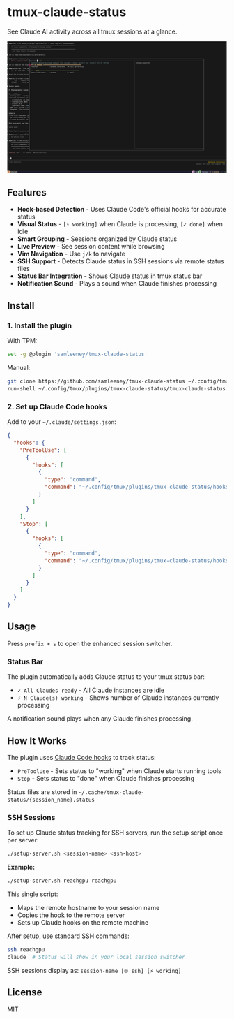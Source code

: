 # tmux-claude-status

See Claude AI activity across all tmux sessions at a glance.

![tmux-claude-status screenshot](claude-working-done.png)

## Features

- **Hook-based Detection** - Uses Claude Code's official hooks for accurate status
- **Visual Status** - `[⚡ working]` when Claude is processing, `[✓ done]` when idle
- **Smart Grouping** - Sessions organized by Claude status
- **Live Preview** - See session content while browsing
- **Vim Navigation** - Use `j/k` to navigate
- **SSH Support** - Detects Claude status in SSH sessions via remote status files
- **Status Bar Integration** - Shows Claude status in tmux status bar
- **Notification Sound** - Plays a sound when Claude finishes processing

## Install

### 1. Install the plugin

With TPM:
```bash
set -g @plugin 'samleeney/tmux-claude-status'
```

Manual:
```bash
git clone https://github.com/samleeney/tmux-claude-status ~/.config/tmux/plugins/tmux-claude-status
run-shell ~/.config/tmux/plugins/tmux-claude-status/tmux-claude-status.tmux
```

### 2. Set up Claude Code hooks

Add to your `~/.claude/settings.json`:
```json
{
  "hooks": {
    "PreToolUse": [
      {
        "hooks": [
          {
            "type": "command",
            "command": "~/.config/tmux/plugins/tmux-claude-status/hooks/better-hook.sh PreToolUse"
          }
        ]
      }
    ],
    "Stop": [
      {
        "hooks": [
          {
            "type": "command", 
            "command": "~/.config/tmux/plugins/tmux-claude-status/hooks/better-hook.sh Stop"
          }
        ]
      }
    ]
  }
}
```

## Usage

Press `prefix + s` to open the enhanced session switcher.

### Status Bar

The plugin automatically adds Claude status to your tmux status bar:
- `✓ All Claudes ready` - All Claude instances are idle
- `⚡ N Claude(s) working` - Shows number of Claude instances currently processing

A notification sound plays when any Claude finishes processing.

## How It Works

The plugin uses [Claude Code hooks](https://docs.anthropic.com/en/docs/claude-code/hooks) to track status:
- `PreToolUse` - Sets status to "working" when Claude starts running tools
- `Stop` - Sets status to "done" when Claude finishes processing

Status files are stored in `~/.cache/tmux-claude-status/{session_name}.status`

### SSH Sessions

To set up Claude status tracking for SSH servers, run the setup script once per server:

```bash
./setup-server.sh <session-name> <ssh-host>
```

**Example:**
```bash
./setup-server.sh reachgpu reachgpu
```

This single script:
- Maps the remote hostname to your session name
- Copies the hook to the remote server
- Sets up Claude hooks on the remote machine

After setup, use standard SSH commands:
```bash
ssh reachgpu
claude  # Status will show in your local session switcher
```

SSH sessions display as: `session-name [🌐 ssh] [⚡ working]`

## License

MIT
